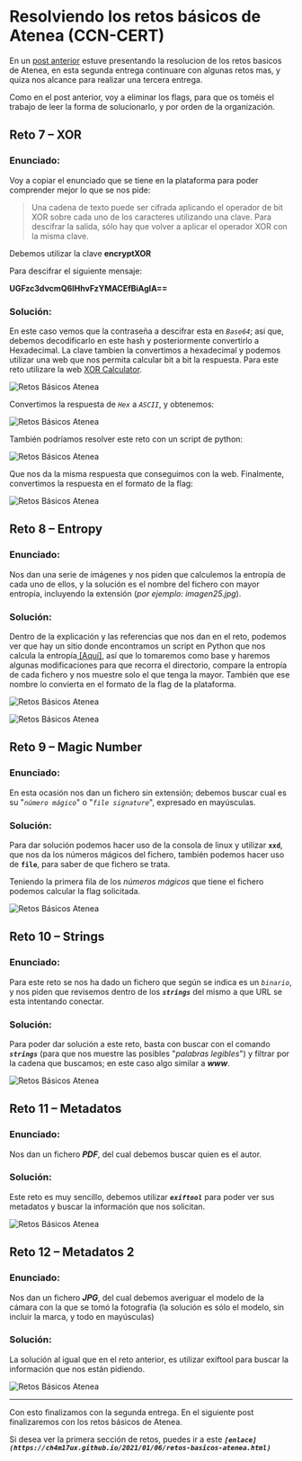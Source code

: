 # Resolviendo los retos básicos de Atenea (CCN-CERT) 

En un [post anterior](https://ch4m17ux.github.io/2021/01/06/retos-basicos-atenea.html) estuve presentando la resolucion de los retos basicos de Atenea, en esta segunda entrega continuare con algunas retos mas, y quiza nos alcance para realizar una tercera entrega.

Como en el post anterior, voy a eliminar los flags, para que os toméis el trabajo de leer la forma de solucionarlo, y por orden de la organización.

## Reto 7 – XOR

### **Enunciado:**

Voy a copiar el enunciado que se tiene en la plataforma para poder comprender mejor lo que se nos pide:

>Una cadena de texto puede ser cifrada aplicando el operador de bit XOR sobre cada uno de los caracteres utilizando una clave. Para descifrar la salida, sólo hay que volver a aplicar el operador XOR con la misma clave.

Debemos utilizar la clave **encryptXOR** 

Para descifrar el siguiente mensaje:  
  
**UGFzc3dvcmQ6IHhvFzYMACEfBiAgIA==**

### **Solución:**

En este caso vemos que la contraseña a descifrar esta en *`Base64`*; asi que, debemos decodificarlo en este hash y posteriormente convertirlo a Hexadecimal.  La clave tambien la convertimos a hexadecimal y podemos utilizar una web que nos permita calcular bit a bit la respuesta. Para este reto utilizare la web [XOR Calculator](http://xor.pw).

![Retos Básicos Atenea](https://ch4m17ux.github.io/img/posts/reto-basico-atenea-2/basico-atenea-2-1.png)

Convertimos la respuesta de *`Hex`* a *`ASCII`*, y obtenemos:

![Retos Básicos Atenea](https://ch4m17ux.github.io/img/posts/reto-basico-atenea-2/basico-atenea-2-2.png)

También podríamos resolver este reto con un script de python:

![Retos Básicos Atenea](https://ch4m17ux.github.io/img/posts/reto-basico-atenea-2/basico-atenea-2-3.png)

Que nos da la misma respuesta que conseguimos con la web.  Finalmente, convertimos la respuesta en el formato de la flag:

![Retos Básicos Atenea](https://ch4m17ux.github.io/img/posts/reto-basico-atenea-2/basico-atenea-2-4.png)
## Reto 8 – Entropy

### **Enunciado:**
Nos dan una serie de imágenes y nos piden que calculemos la entropía de cada uno de ellos, y la solución es el nombre del fichero con mayor entropía, incluyendo la extensión (*por ejemplo: imagen25.jpg*).

### **Solución:**

Dentro de la explicación y las referencias que nos dan en el reto, podemos ver que hay un sitio donde encontramos un script en Python que nos calcula la entropía[ \[Aquí\]](https://kennethghartman.com/calculate-file-entropy/), así que lo tomaremos como base y haremos algunas modificaciones para que recorra el directorio, compare la entropía de cada fichero y nos muestre solo el que tenga la mayor.  También que ese nombre lo convierta en el formato de la flag de la plataforma.

![Retos Básicos Atenea](https://ch4m17ux.github.io/img/posts/reto-basico-atenea-2/basico-atenea-2-5.png)

![Retos Básicos Atenea](https://ch4m17ux.github.io/img/posts/reto-basico-atenea-2/basico-atenea-2-6.png)
## Reto 9 – Magic Number

### **Enunciado:**
En esta ocasión nos dan un fichero sin extensión; debemos buscar cual es su "*`número mágico`*" o "*`file signature`*", expresado en mayúsculas.

### **Solución:**

Para dar solución podemos hacer uso de la consola de linux y utilizar **`xxd`**, que nos da los números mágicos del fichero, también podemos hacer uso de **`file`**, para saber de que fichero se trata.

Teniendo la primera fila de los *números mágicos* que tiene el fichero podemos calcular la flag solicitada.

![Retos Básicos Atenea](https://ch4m17ux.github.io/img/posts/reto-basico-atenea-2/basico-atenea-2-7.png)
## Reto 10 – Strings

### **Enunciado:**
Para este reto se nos ha dado un fichero que según se indica es un *`binario`*, y nos piden que revisemos dentro de los ***`strings`*** del mismo a que URL se esta intentando conectar.

### **Solución:**

Para poder dar solución a este reto, basta con buscar con el comando ***`strings`*** (para que nos muestre las posibles "*palabras legibles*") y filtrar por la cadena que buscamos; en este caso algo similar a ***www***.

![Retos Básicos Atenea](https://ch4m17ux.github.io/img/posts/reto-basico-atenea-2/basico-atenea-2-8.png)
## Reto 11 – Metadatos

### **Enunciado:**
Nos dan un fichero ***PDF***, del cual debemos buscar quien es el autor.

### **Solución:**
Este reto es muy sencillo, debemos utilizar ***`exiftool`*** para poder ver sus metadatos y buscar la información que nos solicitan.

![Retos Básicos Atenea](https://ch4m17ux.github.io/img/posts/reto-basico-atenea-2/basico-atenea-2-9.png)
## Reto 12 – Metadatos 2

### **Enunciado:**
Nos dan un fichero ***JPG***, del cual debemos averiguar el modelo de la cámara con la que se tomó la fotografía (la solución es sólo el modelo, sin incluir la marca, y todo en mayúsculas)

### **Solución:**
La solución al igual que en el reto anterior, es utilizar exiftool para buscar la información que nos están pidiendo.

![Retos Básicos Atenea](https://ch4m17ux.github.io/img/posts/reto-basico-atenea-2/basico-atenea-2-10.png)

---
Con esto finalizamos con la segunda entrega. En el siguiente post finalizaremos con los retos básicos de Atenea.

Si desea ver la primera sección de retos, puedes ir a este ***`[enlace](https://ch4m17ux.github.io/2021/01/06/retos-basicos-atenea.html)`***

